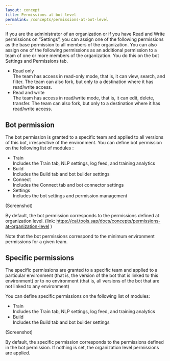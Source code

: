 ```yaml
---
layout: concept
title: Permissions at bot level
permalink: /concepts/permissions-at-bot-level
---
```



If you are the administrator of an organization or if you have Read and Write permissions on “Settings”, you can assign one of the following permissions as the base permission to all members of the organization. You can also assign one of the following permissions as an additional permission to a team of one or more members of the organization. You do this on the bot Settings and Permissions tab.  
- Read only  
  The team has access in read-only mode, that is, it can view, search, and filter. The team can also fork, but only to a destination where it has read/write access.
- Read and write  
  The team has access in read/write mode, that is, it can edit, delete, transfer. The team can also fork, but only to a destination where it has read/write access.

## Bot permission
The bot permission is granted to a specific team and applied to all versions of this bot, irrespective of the environment.
You can define bot permission on the following list of modules :
- Train  
  Includes the Train tab, NLP settings, log feed, and training analytics  
- Build  
  Includes the Build tab and bot builder settings  
- Connect  
  Includes the Connect tab and bot connector settings  
- Settings  
  Includes the bot settings and permission management  

(Screenshot)

By default, the bot permission corresponds to the permissions defined at organization level. (link: https://cai.tools.sap/docs/concepts/permissions-at-organization-level )

Note that the bot permissions correspond to the minimum environment permissions for a given team.

## Specific permissions

The specific permissions are granted to a specific team and applied to a particular environment (that is, the version of the bot that is linked to this environment) or to no environment (that is, all versions of the bot that are not linked to any environment)

You can define specific permissions on the following list of modules:

- Train  
  Includes the Train tab, NLP settings, log feed, and training analytics  
- Build  
  Includes the Build tab and bot builder settings  

(Screenshot)

By default, the specific permission corresponds to the permissions defined in the bot permission. If nothing is set, the organization level permissions are applied.

